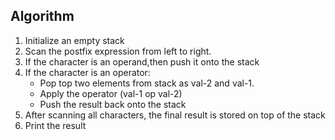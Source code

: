 ## Algorithm

1.	Initialize an empty stack
2.	Scan the postfix expression from left to right.
3.	If the character is an operand,then push it onto the stack
4.	If the character is an operator:
    - Pop top two elements from stack as val-2 and val-1.
    - Apply the operator (val-1 op val-2)
    - Push the result back onto the stack
5.	After scanning all characters, the final result is stored on top of the stack
6.	Print the result
